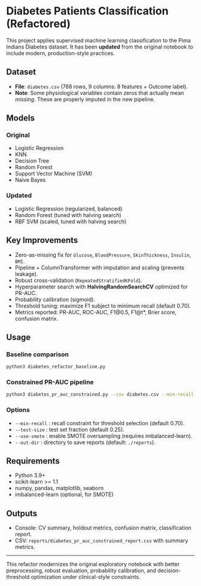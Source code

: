 # Diabetes Patients Classification (Refactored)

This project applies supervised machine learning classification to the Pima Indians Diabetes dataset.
It has been **updated** from the original notebook to include modern, production-style practices.

## Dataset

* **File**: `diabetes.csv` (768 rows, 9 columns: 8 features + Outcome label).
* **Note**: Some physiological variables contain zeros that actually mean *missing*.
  These are properly imputed in the new pipeline.

## Models

### Original

* Logistic Regression
* KNN
* Decision Tree
* Random Forest
* Support Vector Machine (SVM)
* Naive Bayes

### Updated

* Logistic Regression (regularized, balanced)
* Random Forest (tuned with halving search)
* RBF SVM (scaled, tuned with halving search)

## Key Improvements

* Zero-as-missing fix for `Glucose`, `BloodPressure`, `SkinThickness`, `Insulin`, `BMI`.
* Pipeline + ColumnTransformer with imputation and scaling (prevents leakage).
* Robust cross-validation (`RepeatedStratifiedKFold`).
* Hyperparameter search with **HalvingRandomSearchCV** optimized for PR-AUC.
* Probability calibration (sigmoid).
* Threshold tuning: maximize F1 subject to minimum recall (default 0.70).
* Metrics reported: PR-AUC, ROC-AUC, F1\@0.5, F1\@t\*, Brier score, confusion matrix.

## Usage

### Baseline comparison

```bash
python3 diabetes_refactor_baseline.py
```

### Constrained PR-AUC pipeline

```bash
python3 diabetes_pr_auc_constrained.py --csv diabetes.csv --min-recall 0.70
```

### Options

* `--min-recall` : recall constraint for threshold selection (default 0.70).
* `--test-size`  : test set fraction (default 0.25).
* `--use-smote`  : enable SMOTE oversampling (requires imbalanced-learn).
* `--out-dir`    : directory to save reports (default: `./reports`).

## Requirements

* Python 3.9+
* scikit-learn >= 1.1
* numpy, pandas, matplotlib, seaborn
* imbalanced-learn (optional, for SMOTE)

## Outputs

* Console: CV summary, holdout metrics, confusion matrix, classification report.
* CSV: `reports/diabetes_pr_auc_constrained_report.csv` with summary metrics.

---

This refactor modernizes the original exploratory notebook with better preprocessing, robust evaluation, probability calibration, and decision-threshold optimization under clinical-style constraints.
